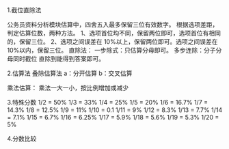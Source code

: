 1.截位直除法

公务员资料分析模块估算中，四舍五入最多保留三位有效数字。
根据选项差距，判定估算位数，两种方法。
1、选项首位均不同，保留两位即可，选项首位有相同的，保留三位。
2、选项之间误差在 10%以上，保留两位即可。选项之间误差在 10%以内，保留三位。
直除法：
一步除式：只估算分母即可。
多步连除：分子分母同时截位
直除到能得到答案即可。

2.估算法
叠除估算法
a：分开估算
b：交叉估算

乘法估算：
乘法一大一小，按比例增加或减少


3.特殊分数
1/2 = 50%    1/3 = 33%     1/4 = 25%     1/5 = 20%
1/6 = 16.7%  1/7 = 14.3%   1/8 = 12.5%   1/9 = 11%   1/10 = 0.1
1/11 = 9%    1/12 = 8.3%   1/13 = 7.7%   1/14 = 7.1%   1/15 = 6.7%
1/16 = 6.25% 1/17 = 5.9%   1/18 = 5.6%   1/19 = 5.3% 1/20 = 5%



4.分数比较

